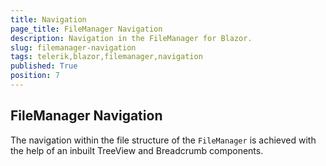 ```yaml
---
title: Navigation
page_title: FileManager Navigation
description: Navigation in the FileManager for Blazor.
slug: filemanager-navigation
tags: telerik,blazor,filemanager,navigation
published: True
position: 7
---
```


## FileManager Navigation

The navigation within the file structure of the `FileManager` is achieved with the help of an inbuilt TreeView and Breadcrumb components.